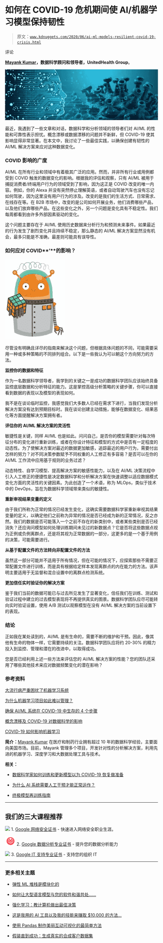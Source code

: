 # 如何在 COVID-19 危机期间使 AI/机器学习模型保持韧性

> 原文：[`www.kdnuggets.com/2020/06/ai-ml-models-resilient-covid-19-crisis.html`](https://www.kdnuggets.com/2020/06/ai-ml-models-resilient-covid-19-crisis.html)

评论

**[Mayank Kumar](https://in.linkedin.com/in/mayank-kumar-3814aa35)，数据科学顾问和领导者，UnitedHealth Group**。

![](img/4e4980a22bbb5c6737f29744a089de83.png)

最近，我遇到了一些文章和对话，数据科学和分析领域的领导者们对 AI/ML 的性能和可靠性表示担忧。概念漂移或数据漂移的问题并不新鲜，但 COVID-19 使其影响显得非常显著。在本文中，我讨论了一些最佳实践，以确保创建有韧性的 AI/ML 解决方案来应对这种数据变化。

### COVID 影响的广度

AI/ML 在所有行业和领域中有着极其广泛的应用。然而，并非所有行业或用例都受到 COVID 触发的数据变化的影响。根据我的评估和观察，只有 AI/ML 被用于捕捉消费者/终端用户行为的领域受到了影响，因为这正是 COVID 改变的唯一内容。例如，你的 Alexa 并没有突然停止理解英语，或者自动驾驶汽车也没有忘记如何驾驶，因为这里没有用户行为的涉及。改变的是我们的生活方式、日常需求、在线存在等。在 B2B 市场中，改变的是公司如何开展业务，他们消费哪些产品，以及他们放弃哪些产品。在这些变化之外，另一个问题是变化具有不稳定性。我们每周都看到由许多外部因素驱动的变化。

这个问题主要存在于 AI/ML 使用历史数据来分析行为和预测未来事件。如果最近的行为发生了剧烈变化并且持续不稳定，那么静态的 AI/ML 解决方案显然没有机会，最多只能是不准确，最差则可能具有误导性。

### **如何应对 COVID****’****的影响？**

![](img/1d29feb6f2b76cc8f53200057297c72a.png)

尽管没有明确且详尽的指南来解决这个问题，但根据具体问题的不同，可能需要采用一种或多种策略的不同排列组合。以下是一些我认为可以朝这个方向努力的方法。

**监控你的数据和特征**

作为一名数据科学领导者，我学到的关键之一是成功的数据科学团队应该始终具备监控底层数据和分析特征的能力。这是掌控高级分析策略的关键步骤，你可以直接看到数据的表现以及模型的表现如何。

我不是在谈论临时监控，我感觉我们大多数人已经在需求下进行，当我们发现分析解决方案没有达到预期目标时。我在谈论创建主动措施，能够在数据变化、结果恶化等方面提醒解决方案拥有者。

**评估你的 AI/ML 解决方案的灵活性**

敏捷性是关键，同样 AI/ML 也是如此。问问自己，是否你的模型需要针对每次特征分布的变化进行重新训练，或者在你设计特征和模型的方式中是否有一定程度的动态性。为了使解决方案对最近的数据更加敏感，追踪最近的用户行为，需要付出怎样的努力？对不同决策参数赋予不同权重的人工修正有多容易？是否可以在你的 AI/ML 工作流中应用基于规则的业务过滤？

动态特性、自学习模型、提高解决方案的敏感性能力，以及在 AI/ML 决策流程中引入人工修正的便捷性是决定数据科学和分析解决方案在快速调整以适应数据模式变化方面的灵活性的关键因素。为此创造了一个术语，称为 MLOps，类似于技术中的 DevOps，旨在为数据科学领域带来类似的敏捷性。

**重新审视结果变量的定义**

由于我们所称为正常的情况已经发生变化，这确实需要数据科学家重新审视其结果变量的定义，以确定他们之前称为异常的情况是否已经成为新的正常情况，反之亦然。我们的数据是否可能落入一个之前不存在的新类别中，或者某些类别是否已经消失？还应询问模型如何处理训练期间未见过的新数据点？它是否将这些数据点视为正例或负例离群点，还是将其视为正常数据的一部分，这更多的是一个基于用例的决策，可能需要进行。

**从基于配置文件的方法转向非配置文件的方法**

虽然这一部分可能并不适用于所有情况，但在可能的情况下，应探索那些不需要正常配置文件进行训练，而是具有根据给定样本发现离群点的内在能力的方法。该声明主要适用于无监督和混合设置中的离群点检测系统。

**更加信任实时验证你的解决方案**

鉴于我们当前的数据可能已与过去所见发生了显著变化，信任我们在训练、测试和验证过程中建立的过去模型表现将不再提供真实的图景。数据科学团队应尽可能转向实时验证设置，使用 A/B 测试以观察模型在没有 AI/ML 解决方案的当前设置下的表现。

### 结论

正如我在某处读到的，AI/ML 是有生命的，需要不断的维护和干预。因此，像其他有生命的物体一样，它需要持续的关注。数据科学团队应将约 20-30% 的精力投入到监控、管理和潜在的改进中，以取得成功。

您是否已经利用上述一些方法来评估您的 AI/ML 解决方案的性能？您的团队还采用了哪些其他技术来应对数据频繁变化的潜在影响？

### 参考资料

[大流行病严重困扰了机器学习系统](https://futurism.com/the-byte/pandemic-confused-machine-learning-systems)

[为什么机器学习项目如此难以管理？](https://www.kdnuggets.com/2020/02/machine-learning-projects-manage.html)

[确保 AI/ML 系统在 COVID-19 中生存的 4 个步骤](https://www.kdnuggets.com/2020/04/ai-machine-learning-system-survives-covid-19.html)

[概念漂移及 COVID-19 对数据科学的影响](https://www.iguazio.com/blog/concept-drift-and-the-impact-of-covid-19-on-data-science/)

[COVID-19 如何影响机器学习](https://www.crayon.com/en/news-and-resources/covid-machine-learning/)

**简介：**[Mayank Kumar](https://in.linkedin.com/in/mayank-kumar-3814aa35) 在医疗和制药行业拥有超过 10 年的数据科学经验，主要面向美国市场。目前，Mayank 管理多个项目，开发针对性的分析解决方案，利用先进的机器学习、深度学习和大数据处理工具与技术。

**相关：**

+   [数据科学家如何训练和更新模型以为 COVID-19 恢复做准备](https://www.kdnuggets.com/2020/04/data-scientists-train-models-covid-19-recovery.html)

+   [为什么 AI 系统需要人工干预才能正常运作？](https://www.kdnuggets.com/2020/06/ai-systems-need-human-intervention.html)

+   [终极模型再训练指南](https://www.kdnuggets.com/2019/12/ultimate-guide-model-retraining.html)

* * *

## 我们的三大课程推荐

![](img/0244c01ba9267c002ef39d4907e0b8fb.png) 1\. [Google 网络安全证书](https://www.kdnuggets.com/google-cybersecurity) - 快速进入网络安全职业生涯。

![](img/e225c49c3c91745821c8c0368bf04711.png) 2\. [Google 数据分析专业证书](https://www.kdnuggets.com/google-data-analytics) - 提升您的数据分析能力

![](img/0244c01ba9267c002ef39d4907e0b8fb.png) 3\. [Google IT 支持专业证书](https://www.kdnuggets.com/google-itsupport) - 支持您的组织 IT

* * *

### 更多相关主题

+   [弹性 ML 堆栈是模块化的](https://www.kdnuggets.com/2022/06/comet-resilient-ml-stack-modular.html)

+   [如何让大型语言模型与您的软件和谐共处……](https://www.kdnuggets.com/how-to-make-large-language-models-play-nice-with-your-software-using-langchain)

+   [强化学习：教计算机做出最佳决策](https://www.kdnuggets.com/2023/07/reinforcement-learning-teaching-computers-make-optimal-decisions.html)

+   [这是我用的 AI 工具以及我的技能来赚取 $10,000 的方法…](https://www.kdnuggets.com/2023/07/ai-tools-along-skills-make-10000-monthly-bs.html)

+   [使用 Pandas 制作美丽互动可视化的最简单方法](https://www.kdnuggets.com/2021/12/easiest-way-make-beautiful-interactive-visualizations-pandas.html)

+   [假装直到成功：生成真实的合成客户数据集](https://www.kdnuggets.com/2022/01/fake-realistic-synthetic-customer-datasets-projects.html)
